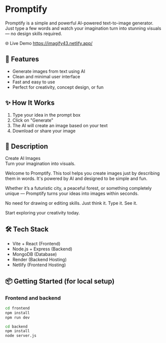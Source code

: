 # Promptify

Promptify is a simple and powerful AI-powered text-to-image generator. Just type a few words and watch your imagination turn into stunning visuals — no design skills required.

🌐 Live Demo
https://imagify43.netlify.app/

## 🚀 Features

- Generate images from text using AI
- Clean and minimal user interface
- Fast and easy to use
- Perfect for creativity, concept design, or fun

## ✨ How It Works

1. Type your idea in the prompt box
2. Click on "Generate"
3. The AI will create an image based on your text
4. Download or share your image

## 🧾 Description

Create AI Images  
Turn your imagination into visuals.

Welcome to Promptify. This tool helps you create images just by describing them in words. It's powered by AI and designed to be simple and fun.

Whether it’s a futuristic city, a peaceful forest, or something completely unique — Promptify turns your ideas into images within seconds.

No need for drawing or editing skills. Just think it. Type it. See it.

Start exploring your creativity today.

## 🛠 Tech Stack

- Vite + React (Frontend)
- Node.js + Express (Backend)
- MongoDB (Database)
- Render (Backend Hosting)
- Netlify (Frontend Hosting)

## 📦 Getting Started (for local setup)

### Frontend and backend
```bash
cd frontend
npm install
npm run dev

cd backend
npm install
node server.js

